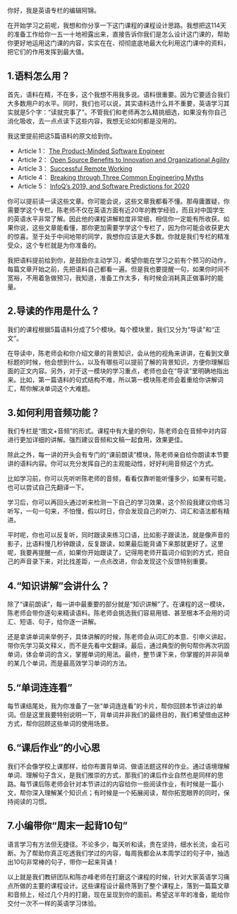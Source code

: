 你好，我是英语专栏的编辑阿锦。

在开始学习之前呢，我想和你分享一下这门课程的课程设计思路。我想把这114天的准备工作给你一五一十地袒露出来，直接告诉你我们是怎么设计这门课的，帮助你更好地运用这门课的内容，实实在在、彻彻底底地最大化利用这门课中的资料，把它们的作用发挥到最大值。

## 1.语料怎么用？

首先，语料在精，不在多，这个我想不用我多说。语料很重要。因为它要适合我们大多数用户的水平。同时，我们也可以说，其实语料选什么并不重要，英语学习其实就是5个字：“读就完事了”。不管我们和老师再怎么精挑细选，如果没有你自己消化吸收，去一点点读下这些内容，我想无论如何都是没用的。

我这里提前把这5篇语料的原文给到你。

- Article 1： [The Product-Minded Software Engineer](https://blog.pragmaticengineer.com/the-product-minded-engineer/?utm_source=wanqu.co&utm_campaign=Wanqu+Daily&utm_medium=website)
- Article 2： [Open Source Benefits to Innovation and Organizational Agility](https://www.infoq.com/news/2019/03/open-source-benefits/)
- Article 3： [Successful Remote Working](https://www.infoq.com/news/2020/03/successful-remote-working/)
- Article 4： [Breaking through Three Common Engineering Myths](https://www.infoq.com/articles/breaking-through-engineering-myths/)
- Article 5： [InfoQ’s 2019, and Software Predictions for 2020](https://www.infoq.com/articles/infoq-2019-retrospective/)

你可以提前读一读这些文章。你可能会说，这些文章我都看不懂。那毋庸置疑，你需要学这个专栏。陈老师不仅在英语方面有近20年的教学经验，而且对中国学生的英语水平非常了解。因此他的课程讲解粒度非常细，相信你一定能有所收获。如果你说，这些文章能看懂，那你更加需要学学这个专栏了，因为你可能会收获更大的惊喜。至于处于中间地带的同学，我想你应该是大多数。你就是我们专栏的精准受众，这个专栏就是为你准备的。

我把语料提前给到你，是鼓励你主动学习，希望你能在学习之前有个预习的动作，每篇文章开始之前，先把语料自己都看一遍。但是我也要提醒一句，如果你时间不宽裕，不用着急做预习，我知道，准备工作太多，有时候会消耗真正做事时的能量。

## 2.导读的作用是什么？

我们的课程根据5篇语料分成了5个模块。每个模块里，我们又分为“导读”和“正文”。

在导读中，陈老师会和你介绍文章的背景知识，会从他的视角来讲讲，在看到文章标题的时候，他会想到什么，以及有哪些可以提前了解的背景知识，方便你理解后面的正文内容。另外，对于这一模块的学习重点，老师也会在“导读”里明确地指出来。比如，第一篇语料的句式结构不难，所以第一模块陈老师会着重给你讲解词汇，帮你解决单词这个大难题。

## 3.如何利用音频功能？

我们专栏是“图文+音频”的形式。课程中有大量的例句，陈老师会在音频中对内容进行更加详细的讲解。强烈建议音频和文稿一起食用，效果更佳。

除此之外，每一讲的开头会有专门的“课前朗读”模块，陈老师亲自给你朗读本节要讲的语料内容。你可以充分发挥自己的主观能动性，好好利用音频这个方式。

比如学习前，你可以先听听陈老师的音频，看看仅靠听能听懂多少，如果有可能，也可以尝试自己先翻译一下。

学习后，你可以再回头通过听来检测一下自己的学习效果，这个阶段我建议你练习听写，一句一句来，不怕慢，假以时日，你会发现自己的听力、词汇和语法都有精进。

平时呢，你也可以反复听，同时跟读来练习口语，比如影子跟读法，就是像声音的影子，比语料慢几秒钟跟读，反复跟读，如果最后能背诵下来那就更好了。这里呢，我要再提醒一点，如果你开始跟读了，记得用老师开篇词介绍到的方式，把自己的声音录下来，对比找差距，一点点改进，你会发现这个反馈特别重要。

## 4.“知识讲解”会讲什么？

除了“课前朗读”，每一讲中最重要的部分就是“知识讲解”了。在课程的这一模块，陈老师会带你逐句来精读语料。陈老师会挑选我们容易用错、甚至根本不会用的词汇、短语、句子，给你逐一讲解。

还是拿讲单词来举例子，具体讲解的时候，陈老师会从词汇的本意、引申义讲起，带你先学习英文释义，而不是先看中文翻译。最后，通过典型的例句帮你再次巩固单词，体会单词的含义，掌握单词的用法。最终，整节课下来，你掌握的并非简单的某几个单词，而是最高效学习单词的方法。

## 5.“单词连连看”

每节课结尾处，我为你准备了一张“单词连连看”的卡片，帮你回顾本节讲过的单词。但是这里我要特别说明一下，背单词并非我们的最终目的，我们希望借由这种方式，帮你回顾这些单词的使用场景。

## 6.“课后作业”的小心思

我们不会像学校上课那样，给你布置背单词、做语法题这样的作业。通过语境理解单词、理解句子含义，是我们推崇的方式，那我们的课后作业自然也是同样的思路。每节课后陈老师会针对本节讲过的内容给你一些阅读作业，有时候是一篇小文，帮你深入理解某个知识点；有时候是一个拓展阅读，帮你拓宽眼界的同时，保持阅读的习惯。

## 7.小编带你“周末一起背10句”

语言学习有方法但无捷径。不论多少，每天听和读，贵在坚持，细水长流，金石可断。为了帮助你真正吃透我们学过的内容，每周我都会从本周学过的句子中，抽选出10句非常棒的句子，带你一起来背诵！

以上就是我们教研团队和陈亦峰老师在打磨这个课程的时候，针对大家英语学习痛点所做的主要的课程设计。这些课程设计最终落到了整个课程上，落到一篇篇文章和音频上，经过几个月的打磨，现在呈现到你的面前。希望这半年的准备，能给你交付一次不一样的英语学习体验。
